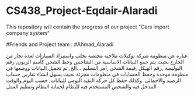 # CS438_Project-Eqdair-Alaradi
 This repository will contain the progress of our project "Cars import company system"

#Friends and Project team :
#Ahmad_Alaradi


عبارة عن منظومة شركة توكيلات ملاحية مختصة بجلب واستيراد السيارات لعدة تجار من الخارج بحيث يتم جمع البيانات الاساسية من الشاحنين وخط الشحن كأسم الزبون, رقم البوليصة ,رقم الهيكل ,قيمة الشحن ,امر التسليم ...الخ, ثم تحميل البيانات ووضعها في منظومة موحدة وحفظ الحسابات في منظومات مجزئة بحيث يسهل انشاء تقارير, حساب الرصيد والاجمالي.
وكذلك حفظ كل حركة التقيد اليومي للبيانات, حسب اليوم والوقت المدخل فيه والشخص المستخدم فيه للنظام لحماية النظام وتنظيم العمل


